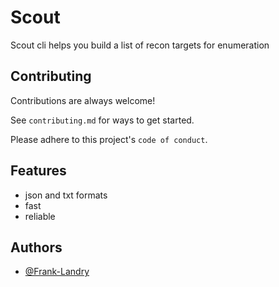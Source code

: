 
# Scout

Scout cli helps you build a list of recon targets for enumeration



## Contributing

Contributions are always welcome!

See `contributing.md` for ways to get started.

Please adhere to this project's `code of conduct`.

  
## Features

- json and txt formats
- fast 
- reliable


  
## Authors

- [@Frank-Landry](https://www.github.com/Frank-Landry)

  